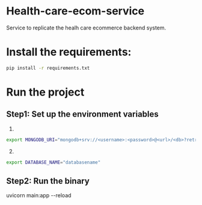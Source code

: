 # Health-care-ecom-service
Service to replicate the healh care ecommerce backend system.

# Install the requirements:

```bash
pip install -r requirements.txt
```

# Run the project

## Step1: Set up the environment variables
1. 

```bash
export MONGODB_URI="mongodb+srv://<username>:<password>@<url>/<db>?retryWrites=true&w=majority"

```
2. 
```bash
export DATABASE_NAME="databasename"
```

## Step2: Run the binary
uvicorn main:app --reload

